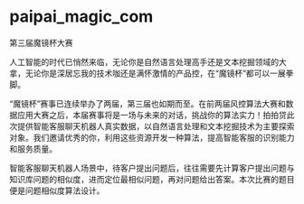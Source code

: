 # paipai_magic_com
第三届魔镜杯大赛

人工智能的时代已悄然来临，无论你是自然语言处理高手还是文本挖掘领域的大拿，无论你是深居忘我的技术咖还是满怀激情的产品控，在“魔镜杯”都可以一展拳脚。

“魔镜杯”赛事已连续举办了两届，第三届也如期而至。在前两届风控算法大赛和数据应用大赛之后，本届赛事将是一场与未来的对话，挑战你的算法实力！拍拍贷此次提供智能客服聊天机器人真实数据，以自然语言处理和文本挖掘技术为主要探索对象。我们邀请优秀的你，利用这些资源开发一种算法，提高智能客服的识别能力和服务质量。

智能客服聊天机器人场景中，待客户提出问题后，往往需要先计算客户提出问题与知识库问题的相似度，进而定位最相似问题，再对问题给出答案。本次比赛的题目便是问题相似度算法设计。
